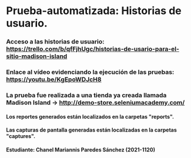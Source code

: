 # Prueba-automatizada: Historias de usuario.
### Acceso a las historias de usuario: https://trello.com/b/qfFjhUgc/historias-de-usario-para-el-sitio-madison-island
### Enlace al vídeo evidenciando la ejecución de las pruebas: https://youtu.be/KgEpoWDJcH8
### La prueba fue realizada a una tienda ya creada llamada Madison Island -> http://demo-store.seleniumacademy.com/
#### Los reportes generados están localizados en la carpetas "reports".
#### Las capturas de pantalla generadas están localizadas en la carpetas "captures".
#### Estudiante: Chanel Mariannis Paredes Sánchez (2021-1120)
